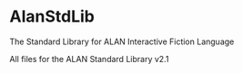 # AlanStdLib
The Standard Library for ALAN Interactive Fiction Language


All files for the ALAN Standard Library v2.1
